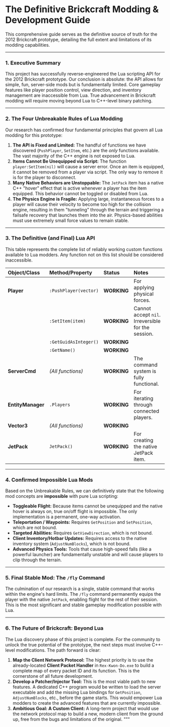# The Definitive Brickcraft Modding & Development Guide

This comprehensive guide serves as the definitive source of truth for the 2012 Brickcraft prototype, detailing the full extent and limitations of its modding capabilities.

---

### **1. Executive Summary**
This project has successfully reverse-engineered the Lua scripting API for the 2012 Brickcraft prototype. Our conclusion is absolute: the API allows for simple, fun, server-side mods but is fundamentally limited. Core gameplay features like player position control, view direction, and inventory management are inaccessible from Lua. True advancement in Brickcraft modding will require moving beyond Lua to C++-level binary patching.

---

### **2. The Four Unbreakable Rules of Lua Modding**
Our research has confirmed four fundamental principles that govern all Lua modding for this prototype:

1.  **The API is Fixed and Limited:** The handful of functions we have discovered (`PushPlayer`, `SetItem`, etc.) are the *only* functions available. The vast majority of the C++ engine is not exposed to Lua.
2.  **Items Cannot Be Unequipped via Script:** The function `player:SetItem(nil)` will cause a server error. Once an item is equipped, it cannot be removed from a player via script. The only way to remove it is for the player to disconnect.
3.  **Many Native Behaviors are Unstoppable:** The `JetPack` item has a native C++ "hover" effect that is active whenever a player has the item equipped. This behavior cannot be toggled or disabled from Lua.
4.  **The Physics Engine is Fragile:** Applying large, instantaneous forces to a player will cause their velocity to become too high for the collision engine, resulting in them "tunneling" through the terrain and triggering a failsafe recovery that launches them into the air. Physics-based abilities must use extremely small force values to remain stable.

---

### **3. The Definitive (and Final) Lua API**
This table represents the complete list of reliably working custom functions available to Lua modders. Any function not on this list should be considered inaccessible.

| Object/Class    | Method/Property              | Status     | Notes                                    |
|:----------------|:-----------------------------|:-----------|:-----------------------------------------|
| **Player**      | `:PushPlayer(vector)`        | **WORKING**| For applying physical forces.            |
|                 | `:SetItem(item)`             | **WORKING**| Cannot accept `nil`. Irreversible for the session. |
|                 | `:GetGuidAsInteger()`        | **WORKING**|                                          |
|                 | `:GetName()`                 | **WORKING**|                                          |
| **ServerCmd**   | *(All functions)*            | **WORKING**| The command system is fully functional.    |
| **EntityManager**| `.Players`                 | **WORKING**| For iterating through connected players. |
| **Vector3**     | *(All functions)*            | **WORKING**|                                          |
| **JetPack**     | `JetPack()`                  | **WORKING**| For creating the native JetPack item.      |

---

### **4. Confirmed Impossible Lua Mods**
Based on the Unbreakable Rules, we can definitively state that the following mod concepts are **impossible** with pure Lua scripting:

*   **Toggleable Flight:** Because items cannot be unequipped and the native hover is always on, true on/off flight is impossible. The only implementation is a permanent, one-way activation.
*   **Teleportation / Waypoints:** Requires `GetPosition` and `SetPosition`, which are not bound.
*   **Targeted Abilities:** Requires `GetViewDirection`, which is not bound.
*   **Client Inventory/Hotbar Updates:** Requires access to the native inventory system (`AdjustNumBlocks`), which is not bound.
*   **Advanced Physics Tools:** Tools that cause high-speed falls (like a powerful launcher) are fundamentally unstable and will cause players to clip through the terrain.

---

### **5. Final Stable Mod: The `/fly` Command**
The culmination of our research is a single, stable command that works within the engine's hard limits. The `/fly` command permanently equips the player with the native `JetPack`, enabling flight for the rest of their session. This is the most significant and stable gameplay modification possible with Lua.

---

### **6. The Future of Brickcraft: Beyond Lua**
The Lua discovery phase of this project is complete. For the community to unlock the true potential of the prototype, the next steps must involve C++-level modifications. The path forward is clear:

1.  **Map the Client Network Protocol:** The highest priority is to use the already-located **Client Packet Handler** in `Rex-Kwon-Do.exe` to build a complete map of every packet ID and its function. This is the cornerstone of all future development.
2.  **Develop a Patcher/Injector Tool:** This is the most viable path to new features. A dedicated C++ program would be written to load the server executable and add the missing Lua bindings for `GetPosition`, `AdjustNumBlocks`, etc., before the game starts. This would empower Lua modders to create the advanced features that are currently impossible.
3.  **Ambitious Goal: A Custom Client:** A long-term project that would use the network protocol map to build a new, modern client from the ground up, free from the bugs and limitations of the original.
"""
